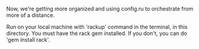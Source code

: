 Now, we're getting more organized and using config.ru to orchestrate from more of a distance.

Run on your local machine with 'rackup' command in the terminal, in this directory. You must have the rack gem installed. If you don't, you can do 'gem install rack'.